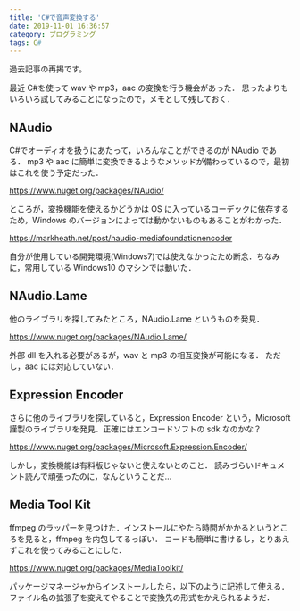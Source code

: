 ```yaml
---
title: 'C#で音声変換する'
date: 2019-11-01 16:36:57
category: プログラミング
tags: C#
---
```


過去記事の再掲です。

最近 C#を使って wav や mp3，aac の変換を行う機会があった．
思ったよりもいろいろ試してみることになったので，メモとして残しておく．

<!-- more -->

## NAudio

C#でオーディオを扱うにあたって，いろんなことができるのが NAudio である． mp3 や aac に簡単に変換できるようなメソッドが備わっているので，最初はこれを使う予定だった．

https://www.nuget.org/packages/NAudio/

ところが，変換機能を使えるかどうかは OS に入っているコーデックに依存するため，Windows のバージョンによっては動かないものもあることがわかった．

https://markheath.net/post/naudio-mediafoundationencoder

自分が使用している開発環境(Windows7)では使えなかったため断念．ちなみに，常用している Windows10 のマシンでは動いた．

## NAudio.Lame

他のライブラリを探してみたところ，NAudio.Lame というものを発見．

https://www.nuget.org/packages/NAudio.Lame/

外部 dll を入れる必要があるが，wav と mp3 の相互変換が可能になる． ただし，aac には対応していない．

## Expression Encoder

さらに他のライブラリを探していると，Expression Encoder という，Microsoft 謹製のライブラリを発見．正確にはエンコードソフトの sdk なのかな？

https://www.nuget.org/packages/Microsoft.Expression.Encoder/

しかし，変換機能は有料版じゃないと使えないとのこと． 読みづらいドキュメント読んで頑張ったのに，なんということだ…

## Media Tool Kit

ffmpeg のラッパーを見つけた．インストールにやたら時間がかかるというところを見ると，ffmpeg を内包してるっぽい． コードも簡単に書けるし，とりあえずこれを使ってみることにした．

https://www.nuget.org/packages/MediaToolkit/

パッケージマネージャからインストールしたら，以下のように記述して使える． ファイル名の拡張子を変えてやることで変換先の形式をかえられるようだ．

<script src="https://gist.github.com/salmoncode/8084bc26f2ef01147567b9c88544faed.js"></script>
